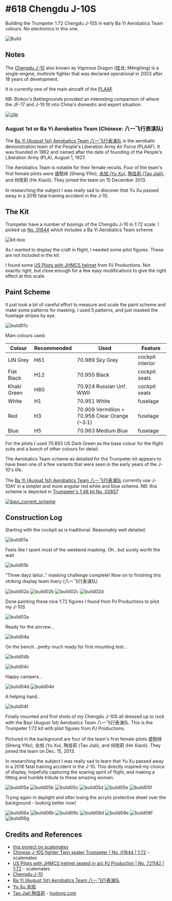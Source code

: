 # #618 Chengdu J-10S

Building the Trumpeter 1:72 Chengdu J-10S in early Ba Yi Aerobatics Team colours. No electronics in this one.

![Build](./assets/J10S_build.jpg?raw=true)

## Notes

The [Chengdu J-10](https://en.wikipedia.org/wiki/Chengdu_J-10) also known as Vigorous Dragon (猛龙; Měnglóng)
is a single-engine, multirole fighter that was declared operational in 2003 after 18 years of development.

It is currently one of the main aircraft of the [PLAAF](https://en.wikipedia.org/wiki/People%27s_Liberation_Army_Air_Force#Current_inventory)

NB: Binkov's Battlegrounds provided an interesting comparison of where the JF-17 and J-10 fit into China's domestic and export situation:

[![clip](https://img.youtube.com/vi/4TFrYgg7_aU/0.jpg)](https://www.youtube.com/watch?v=4TFrYgg7_aU)

### August 1st or Ba Yi Aerobatics Team (Chinese: 八一飞行表演队)

The [Ba Yi (August 1st) Aerobatics Team 八一飞行表演队](https://en.wikipedia.org/wiki/August_1st_(aerobatic_team))
is the aerobatic demonstration team of the People's Liberation Army Air Force (PLAAF).
It was founded in 1962 and named after the date of founding of the People's Liberation Army (PLA), August 1, 1927.

The Aerobatics Team is notable for their female recuits.
Four of the team's first female pilots were
盛懿绯 (Sheng Yifei),
[余旭 (Yu Xu)](https://en.wikipedia.org/wiki/Yu_Xu),
[陶佳莉 (Tao Jiali)](https://en.wikipedia.org/wiki/Tao_Jiali),
and 何晓莉 (He Xiaoli).
They joined the team on 15 December 2013.

In researching the subject I was really sad to discover that Yu Xu passed away in a 2016 fatal training accident in the J-10.

## The Kit

Trumpeter have a number of boxings of the Chengdu J-10 in 1:72 scale.
I picked up
[No. 01644](https://www.scalemates.com/kits/trumpeter-01644-j-10s-fighter--107127)
which includes a Ba Yi Aerobatics Team scheme

![kit-box](./assets/kit-box.jpg?raw=true)

As I wanted to display the craft in flight, I needed some pilot figures. These are not included in the kit.

I found some
[US Pilots with JHMCS helmet](https://www.scalemates.com/kits/pj-production-721142-us-pilots-with-jhmcs-helmet-seated-in-a-c--1313013)
from PJ Productions. Not exactly right, but close enough for a few easy modifications to give the right effect at this scale.

## Paint Scheme

It just took a bit of careful effort to measure and scale the paint scheme and make some patterns for masking.
I used 5 patterns, and just masked the fuselage stripes by eye.

![build01c](./assets/build01c.jpg?raw=true)

Main colours used:

| Colour       | Recommended | Used                         | Feature |
|--------------|-------------|------------------------------|---------|
| IJN Grey     | H61         | 70.989 Sky Grey                               | cockpit interior |
| Flat Black   | H12         | 70.950 Black                                  | cockpit seats |
| Khaki Green  | H80         | 70.924 Russian Unf. WWII                      | cockpit seats |
| White        | H1          | 70.951 White                                  | fuselage |
| Red          | H3          | 70.909 Vermillion + 70.956 Clear Orange (~3:1) | fuselage |
| Blue         | H5          | 70.963 Medium Blue                            | fuselage |


For the pilots I used 70.893 US Dark Green as the base colour for the flight suits and a bunch of other colours for detail.

The Aerobatics Team scheme as detailed for the Trumpeter kit appears to have been one of a few variants that
were seen in the early years of the J-10's life.

The
[Ba Yi (August 1st) Aerobatics Team 八一飞行表演队](https://en.wikipedia.org/wiki/August_1st_(aerobatic_team))
currently use J-10AY in a simpler and more angular red white and blue scheme.
NB: this scheme is depicted in
[Trumpeter's 1:48 kit No. 02857](https://www.scalemates.com/kits/trumpeter-02857-j-10ay-vigorous-dragon--142720)

[![bayi_current_scheme](./assets/bayi_current_scheme.jpg?raw=true)](https://en.wikipedia.org/wiki/File:China_airforce_J-10.jpg)

## Construction Log

Starting with the cockpit as is traditional. Reasonably well detailed.

![build01a](./assets/build01a.jpg?raw=true)

Feels like I spent most of the weekend masking. Oh.. but surely worth the wait

![build01b](./assets/build01b.jpg?raw=true)

"Three dayz laitur.." masking challenge complete! Now on to finishing this striking display team livery (八一飞行表演队)

![build02a](./assets/build02a.jpg?raw=true)
![build02b](./assets/build02b.jpg?raw=true)
![build02c](./assets/build02c.jpg?raw=true)
![build02d](./assets/build02d.jpg?raw=true)

Done painting these nice 1:72 figures I found from PJ Productions to pilot my J-10S

![build03a](./assets/build03a.jpg?raw=true)

Ready for the aircrew...

![build04a](./assets/build04a.jpg?raw=true)

On the bench.. pretty much ready for first mounting test...

![build04b](./assets/build04b.jpg?raw=true)

![build04c](./assets/build04c.jpg?raw=true)

Happy campers..

![build04d](./assets/build04d.jpg?raw=true)
![build04e](./assets/build04e.jpg?raw=true)

A helping hand..

![build04f](./assets/build04f.jpg?raw=true)

Finally mounted and first shots of my Chengdu J-10S all dressed up to rock with the Bayi (August 1st) Aerobatics Team 八一飞行表演队. This is the Trumpeter 1:72 kit with pilot figures from PJ Productions.

Pictured in the background are four of the team's first female pilots 盛懿绯 (Sheng Yifei), 余旭 (Yu Xu), 陶佳莉 (Tao Jiali), and 何晓莉 (He Xiaoli).
They joined the team on Dec. 15, 2013.

In researching the subject I was really sad to learn that Yu Xu passed away in a 2016 fatal training accident in the J-10.
This directly inspired my choice of display, hopefully capturing the soaring spirit of flight, and making a fitting and humble tribute to these amazing women.

![build05a](./assets/build05a.jpg?raw=true)
![build05b](./assets/build05b.jpg?raw=true)
![build05c](./assets/build05c.jpg?raw=true)
![build05d](./assets/build05d.jpg?raw=true)
![build05e](./assets/build05e.jpg?raw=true)
![build05f](./assets/build05f.jpg?raw=true)

Trying again in daylight and after losing the acrylic protective sheet over the background - looking better now!

![build06a](./assets/build06a.jpg?raw=true)
![build06b](./assets/build06b.jpg?raw=true)
![build06c](./assets/build06c.jpg?raw=true)
![build06d](./assets/build06d.jpg?raw=true)
![build06e](./assets/build06e.jpg?raw=true)
![build06f](./assets/build06f.jpg?raw=true)
![build06g](./assets/build06g.jpg?raw=true)

## Credits and References

* [this project on scalemates](https://www.scalemates.com/profiles/mate.php?id=74137&p=projects&project=115278)
* [Chinese J-10S fighter Twin seater Trumpeter | No. 01644 | 1:72](https://www.scalemates.com/kits/trumpeter-01644-j-10s-fighter--107127) - scalemates
* [US Pilots with JHMCS helmet seated in a/c PJ Production | No. 721142 | 1:72](https://www.scalemates.com/kits/pj-production-721142-us-pilots-with-jhmcs-helmet-seated-in-a-c--1313013) - scalemates
* [Chengdu J-10](https://en.wikipedia.org/wiki/Chengdu_J-10)
* [Ba Yi (August 1st) Aerobatics Team 八一飞行表演队](https://en.wikipedia.org/wiki/August_1st_(aerobatic_team))
* [Yu Xu 余旭](https://en.wikipedia.org/wiki/Yu_Xu)
* [Tao Jiali 陶佳莉](https://en.wikipedia.org/wiki/Tao_Jiali) - [hudong.com](https://www.hudong.com/wiki/%E9%99%B6%E4%BD%B3%E8%8E%89?view_id=23kv09bcpdq800)
